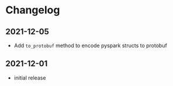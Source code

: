 # Changelog

## 2021-12-05

* Add `to_protobuf` method to encode pyspark structs to protobuf

## 2021-12-01

* initial release
